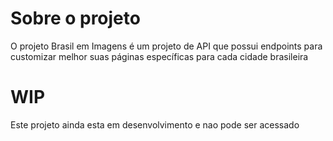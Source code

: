 # Sobre o projeto

O projeto Brasil em Imagens é um projeto de API que possui endpoints para customizar melhor suas páginas específicas para cada cidade brasileira

# WIP
Este projeto ainda esta em desenvolvimento e nao pode ser acessado
